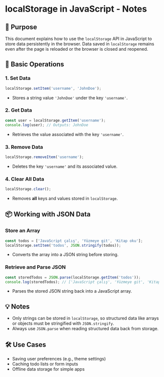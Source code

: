 # localStorage in JavaScript - Notes

## 🧠 Purpose
This document explains how to use the `localStorage` API in JavaScript to store data persistently in the browser. Data saved in `localStorage` remains even after the page is reloaded or the browser is closed and reopened.

## 🔧 Basic Operations

### 1. Set Data
```javascript
localStorage.setItem('username', 'JohnDoe');
```
- Stores a string value `'JohnDoe'` under the key `'username'`.

### 2. Get Data
```javascript
const user = localStorage.getItem('username');
console.log(user); // Outputs: JohnDoe
```
- Retrieves the value associated with the key `'username'`.

### 3. Remove Data
```javascript
localStorage.removeItem('username');
```
- Deletes the key `'username'` and its associated value.

### 4. Clear All Data
```javascript
localStorage.clear();
```
- Removes **all** keys and values stored in `localStorage`.

## 📦 Working with JSON Data

### Store an Array
```javascript
const todos = ['JavaScript çalış', 'Yüzmeye git', 'Kitap oku'];
localStorage.setItem('todos', JSON.stringify(todos));
```
- Converts the array into a JSON string before storing.

### Retrieve and Parse JSON
```javascript
const storedTodos = JSON.parse(localStorage.getItem('todos'));
console.log(storedTodos); // ['JavaScript çalış', 'Yüzmeye git', 'Kitap oku']
```
- Parses the stored JSON string back into a JavaScript array.

## 💡 Notes
- Only strings can be stored in `localStorage`, so structured data like arrays or objects must be stringified with `JSON.stringify`.
- Always use `JSON.parse` when reading structured data back from storage.

## 🛠️ Use Cases
- Saving user preferences (e.g., theme settings)
- Caching todo lists or form inputs
- Offline data storage for simple apps
